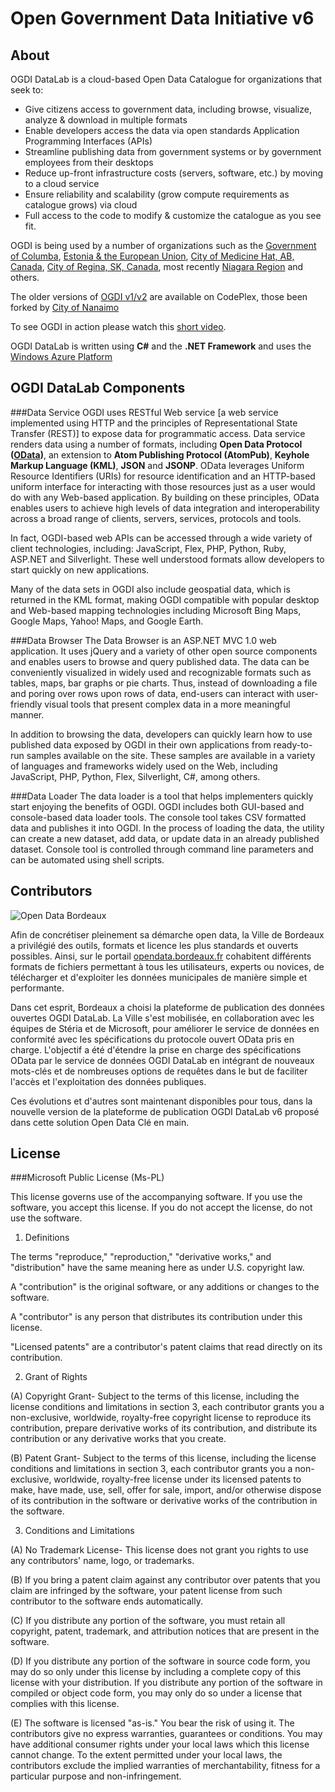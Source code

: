 Open Government Data Initiative v6
==================================================


About
-----

OGDI DataLab is a cloud-based Open Data Catalogue for organizations that seek to:

* Give citizens access to government data, including browse, visualize, analyze & download in multiple formats
* Enable developers access the data via open standards Application Programming Interfaces (APIs) 
* Streamline publishing data from government systems or by government employees from their desktops
* Reduce up-front infrastructure costs (servers, software, etc.) by moving to a cloud service
* Ensure reliability and scalability (grow compute requirements as catalogue grows) via cloud
* Full access to the code to modify & customize the catalogue as you see fit.

OGDI is being used by a number of organizations such as the [Government of Columba](http://datos.gov.co/), [Estonia & the European Union](http://dev.govdata.eu/DataCatalog/DataSetList), [City of Medicine Hat, AB, Canada](http://data.medicinehat.ca/), [City of Regina, SK, Canada](http://www.regina.ca/residents/open-government/data/), most recently [Niagara Region](http://www.niagararegion.ca/government/opendata/data-catalogue.aspx) and others.


The older versions of [OGDI v1/v2](http://ogdi.codeplex.com) are available on CodePlex, those been forked by [City of Nanaimo](http://www.nanaimo.ca/EN/main/departments/106/DataCatalogue/About.html) 

To see OGDI in action please watch this [short video](http://blip.tv/file/get/Ogditeam-OGDIIntroductoryVideo528.wmv).

OGDI DataLab is written using **C#** and the **.NET Framework** and uses the [Windows Azure Platform](http://www.microsoft.com/windowsazure)


OGDI DataLab Components
-----------------------

###Data Service
OGDI uses RESTful Web service [a web service implemented using HTTP and the principles of Representational State Transfer (REST)] to expose data for programmatic access. Data service renders data using a number of formats, including **Open Data Protocol ([OData](http://www.odata.org))**, an extension to **Atom Publishing Protocol (AtomPub)**, **Keyhole Markup Language (KML)**, **JSON** and **JSONP**. OData leverages Uniform Resource Identifiers (URIs) for resource identification and an HTTP-based uniform interface for interacting with those resources just as a user would do with any Web-based application. By building on these principles, OData enables users to achieve high levels of data integration and interoperability across a broad range of clients, servers, services, protocols and tools. 

In fact, OGDI-based web APIs can be accessed through a wide variety of client technologies, including: JavaScript, Flex, PHP, Python, Ruby, ASP.NET and Silverlight. These well understood formats allow developers to start quickly on new applications.

Many of the data sets in OGDI also include geospatial data, which is returned in the KML format, making OGDI compatible with popular desktop and Web-based mapping technologies including Microsoft Bing Maps, Google Maps, Yahoo! Maps, and Google Earth. 


###Data Browser
The Data Browser is an ASP.NET MVC 1.0 web application. It uses jQuery and a variety of other open source components and enables users to browse and query published data. The data can be conveniently visualized in widely used and recognizable formats such as tables, maps, bar graphs or pie charts. Thus, instead of downloading a file and poring over rows upon rows of data, end-users can interact with user-friendly visual tools that present complex data in a more meaningful manner.

In addition to browsing the data, developers can quickly learn how to use published data exposed by OGDI in their own applications from ready-to-run samples available on the site. These samples are available in a variety of languages and frameworks widely used on the Web, including JavaScript, PHP, Python, Flex, Silverlight, C#, among others. 


###Data Loader
The data loader is a tool that helps implementers quickly start enjoying the benefits of OGDI. OGDI includes both GUI-based and console-based data loader tools. The console tool takes CSV formatted data and publishes it into OGDI. In the process of loading the data, the utility can create a new dataset, add data, or update data in an already published dataset. Console tool is controlled through command line parameters and can be automated using shell scripts.


Contributors
------------

![Open Data Bordeaux](https://mspartner.microsoft.com/fr/fr/ApplicationLogs/Open%20Data%20bordeaux.png)

Afin de concrétiser pleinement sa démarche open data, la Ville de Bordeaux a privilégié des outils, formats et licence les plus standards et ouverts possibles. Ainsi, sur le portail  [opendata.bordeaux.fr](http://www.opendata.bordeaux.fr) cohabitent différents formats de fichiers permettant à tous les utilisateurs, experts ou novices, de télécharger et d'exploiter les données municipales de manière simple et performante.

Dans cet esprit, Bordeaux a choisi la plateforme de publication des données ouvertes OGDI DataLab. La Ville s'est mobilisée, en collaboration avec les équipes de Stéria et de Microsoft, pour améliorer le service de données en conformité avec les spécifications du protocole ouvert OData pris en charge. L'objectif a été d'étendre la prise en charge des spécifications OData par le service de données OGDI DataLab en intégrant de nouveaux mots-clés et de nombreuses options de requêtes dans le but de faciliter l'accès et l'exploitation des données publiques.

Ces évolutions et d'autres sont maintenant disponibles pour tous, dans la nouvelle version de la plateforme de publication OGDI DataLab v6 proposé dans cette solution Open Data Clé en main.


License
-------

###Microsoft Public License (Ms-PL)

This license governs use of the accompanying software. If you use the software, you accept this license. If you do not accept the license, do not use the software.

1. Definitions

The terms "reproduce," "reproduction," "derivative works," and "distribution" have the same meaning here as under U.S. copyright law.

A "contribution" is the original software, or any additions or changes to the software.

A "contributor" is any person that distributes its contribution under this license.

"Licensed patents" are a contributor's patent claims that read directly on its contribution.

2. Grant of Rights

(A) Copyright Grant- Subject to the terms of this license, including the license conditions and limitations in section 3, each contributor grants you a non-exclusive, worldwide, royalty-free copyright license to reproduce its contribution, prepare derivative works of its contribution, and distribute its contribution or any derivative works that you create.

(B) Patent Grant- Subject to the terms of this license, including the license conditions and limitations in section 3, each contributor grants you a non-exclusive, worldwide, royalty-free license under its licensed patents to make, have made, use, sell, offer for sale, import, and/or otherwise dispose of its contribution in the software or derivative works of the contribution in the software.

3. Conditions and Limitations

(A) No Trademark License- This license does not grant you rights to use any contributors' name, logo, or trademarks.

(B) If you bring a patent claim against any contributor over patents that you claim are infringed by the software, your patent license from such contributor to the software ends automatically.

(C) If you distribute any portion of the software, you must retain all copyright, patent, trademark, and attribution notices that are present in the software.

(D) If you distribute any portion of the software in source code form, you may do so only under this license by including a complete copy of this license with your distribution. If you distribute any portion of the software in compiled or object code form, you may only do so under a license that complies with this license.

(E) The software is licensed "as-is." You bear the risk of using it. The contributors give no express warranties, guarantees or conditions. You may have additional consumer rights under your local laws which this license cannot change. To the extent permitted under your local laws, the contributors exclude the implied warranties of merchantability, fitness for a particular purpose and non-infringement.